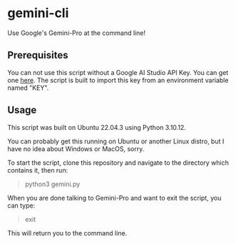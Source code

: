 # gemini-cli

Use Google's Gemini-Pro at the command line!

## Prerequisites

You can not use this script without a Google AI Studio API Key. You can get one [here](https://makersuite.google.com/app/apikey). The script is built to import this key from an environment variable named "KEY".

## Usage

This script was built on Ubuntu 22.04.3 using Python 3.10.12.

You can probably get this running on Ubuntu or another Linux distro, but I have no idea about Windows or MacOS, sorry.

To start the script, clone this repository and navigate to the directory which contains it, then run:

>python3 gemini.py

When you are done talking to Gemini-Pro and want to exit the script, you can type:

> exit

This will return you to the command line.
